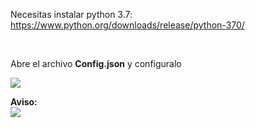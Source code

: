 Necesitas instalar python 3.7: https://www.python.org/downloads/release/python-370/

<br>

Abre el archivo <b>Config.json</b> y configuralo


<img src="https://cdn.discordapp.com/attachments/826196449272135681/871824561564438548/unknown.png">

<br>

<b>Aviso:</b>
<br>
<img src="https://i.imgur.com/o0j5sKv.png">
